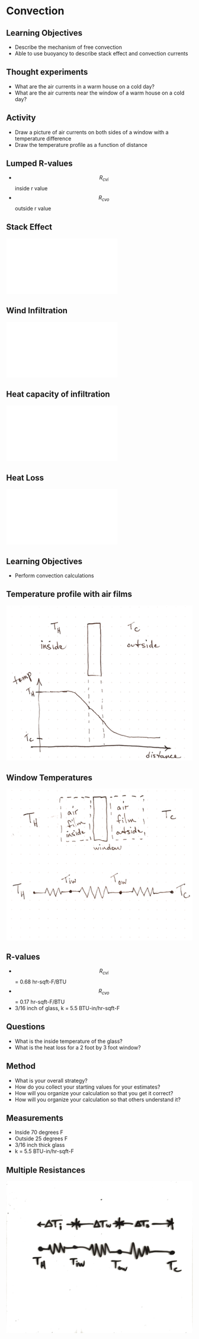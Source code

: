 # Convection

## Learning Objectives
- Describe the mechanism of free convection
- Able to use buoyancy to describe stack effect and convection currents

## Thought experiments
- What are the air currents in a warm house on a cold day?
- What are the air currents near the window of a warm house on a cold
    day?

## Activity
- Draw a picture of air currents on both sides of a window with a
    temperature difference
- Draw the temperature profile as a function of distance

## Lumped R-values
- $$R_{cvi}$$ inside r value
- $$R_{cvo}$$ outside r value

<!-- did we underestimate R effect last time -->

## Stack Effect
![](./figures/stack-effect-EFS.pdf)

## Wind Infiltration
![](./figures/wind-infiltration-EFS.pdf)

## Heat capacity of infiltration
![](./figures/infiltration-equation-EFS.pdf)

## Heat Loss
![](./figures/home-heat-loss-EFS.pdf)


## Learning Objectives
- Perform convection calculations

## Temperature profile with air films
![](./figures/window-rcv.png)

## Window Temperatures
![](./figures/window-temps.png)

## R-values

- $$R_{cvi}$$ = 0.68 hr-sqft-F/BTU
- $$R_{cvo}$$ = 0.17 hr-sqft-F/BTU
- 3/16 inch of glass, k = 5.5 BTU-in/hr-sqft-F

## Questions

- What is the inside temperature of the glass?
- What is the heat loss for a 2 foot by 3 foot window?



<!-- quiz went super long and we will do these calculations on monday -->
<!-- how will you figure this out in five years -->

## Method
- What is your overall strategy?
- How do you collect your starting values for your estimates?
- How will you organize your calculation so that you get it correct?
- How will you organize your calculation so that others understand it?

## Measurements
- Inside 70 degrees F
- Outside 25 degrees F
- 3/16 inch thick glass
- k = 5.5 BTU-in/hr-sqft-F

## Multiple Resistances
![](./figures/multiple-resistances.png)



